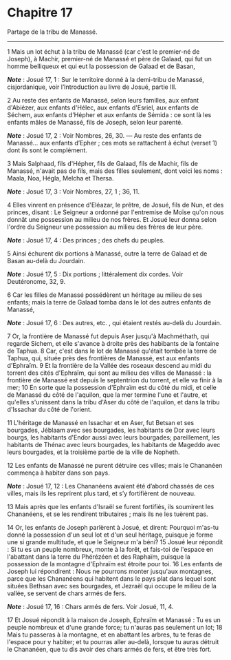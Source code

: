 # Chapitre 17

Partage de la tribu de Manassé.

***

1 Mais un lot échut à la tribu de Manassé (car c'est le premier-né de Joseph), à Machir, premier-né de Manassé et père de Galaad, qui fut un homme belliqueux et qui eut la possession de Galaad et de Basan,

***Note*** :  Josué 17, 1 : Sur le territoire donné à la demi-tribu de Manassé, cisjordanique, voir l’Introduction au livre de Josué, partie III.

2 Au reste des enfants de Manassé, selon leurs familles, aux enfant d'Abiézer, aux enfants d'Hélec, aux enfants d'Esriel, aux enfants de Séchem, aux enfants d'Hépher et aux enfants de Sémida : ce sont là les enfants mâles de Manassé, fils de Joseph, selon leur parenté.

***Note*** :  Josué 17, 2 : Voir Nombres, 26, 30. ― Au reste des enfants de Manassé… aux enfants d’Epher ; ces mots se rattachent à échut (verset 1) dont ils sont le complément.

3 Mais Salphaad, fils d'Hépher, fils de Galaad, fils de Machir, fils de Manassé, n'avait pas de fils, mais des filles seulement, dont voici les noms : Maala, Noa, Hégla, Melcha et Thersa.

***Note*** :  Josué 17, 3 : Voir Nombres, 27, 1 ; 36, 11.

4 Elles vinrent en présence d'Eléazar, le prêtre, de Josué, fils de Nun, et des princes, disant : Le Seigneur a ordonné par l'entremise de Moïse qu'on nous donnât une possession au milieu de nos frères. Et Josué leur donna selon l'ordre du Seigneur une possession au milieu des frères de leur père.

***Note*** :  Josué 17, 4 : Des princes ; des chefs du peuples.

5 Ainsi échurent dix portions à Manassé, outre la terre de Galaad et de Basan au-delà du Jourdain.

***Note*** :  Josué 17, 5 : Dix portions ; littéralement dix cordes. Voir Deutéronome, 32, 9.

6 Car les filles de Manassé possédèrent un héritage au milieu de ses enfants; mais la terre de Galaad tomba dans le lot des autres enfants de Manassé,

***Note*** :  Josué 17, 6 : Des autres, etc. , qui étaient restés au-delà du Jourdain.


7 Or, la frontière de Manassé fut depuis Aser jusqu'à Machméthath, qui regarde Sichem, et elle s'avance à droite près des habibants de la fontaine de Taphua. 8 Car, c'est dans le lot de Manassé qu'était tombée la terre de Taphua, qui, située près des frontières de Manassé, est aux enfants d'Ephraïm. 9 Et la frontière de la Vallée des roseaux descend au midi du torrent des cités d'Ephraïm, qui sont au milieu des villes de Manassé : la frontière de Manassé est depuis le septentrion du torrent, et elle va finir à la mer; 10 En sorte que la possession d'Ephraïm est du côté du midi, et celle de Manassé du côté de l'aquilon, que la mer termine l'une et l'autre, et qu'elles s'unissent dans la tribu d'Aser du côté de l'aquilon, et dans la tribu d'Issachar du côté de l'orient.


11 L'héritage de Manassé en Issachar et en Aser, fut Betsan et ses bourgades, Jéblaam avec ses bourgades, les habitants de Dor avec leurs bourgs, les habitants d'Endor aussi avec leurs bourgades; pareillement, les habitants de Thénac avec leurs bourgades, les habitants de Mageddo avec leurs bourgades, et la troisième partie de la ville de Nopheth.


12 Les enfants de Manassé ne purent détruire ces villes; mais le Chananéen commença à habiter dans son pays.

***Note*** :  Josué 17, 12 : Les Chananéens avaient été d’abord chassés de ces villes, mais ils les reprirent plus tard, et s’y fortifièrent de nouveau.

13 Mais après que les enfants d'Israël se furent fortifiés, ils soumirent les Chananéens, et se les rendirent tributaires ; mais ils ne les tuèrent pas.


14 Or, les enfants de Joseph parlèrent à Josué, et dirent: Pourquoi m'as-tu donné la possession d'un seul lot et d'un seul héritage, puisque je forme une si grande multitude, et que le Seigneur m'a béni? 15 Josué leur répondit : Si tu es un peuple nombreux, monte à la forêt, et fais-toi de l'espace en l'abattant dans la terre du Phérézéen et des Raphaïm, puisque la possession de la montagne d'Ephraïm est étroite pour toi. 16 Les enfants de Joseph lui répondirent : Nous ne pourrons monter jusqu'aux montagnes, parce que les Chananéens qui habitent dans le pays plat dans lequel sont situées Bethsan avec ses bourgades, et Jezraël qui occupe le milieu de la vallée, se servent de chars armés de fers.

***Note*** :  Josué 17, 16 : Chars armés de fers. Voir Josué, 11, 4.

17 Et Josué répondit à la maison de Joseph, Ephraïm et Manassé : Tu es un peuple nombreux et d'une grande force; tu n'auras pas seulement un lot; 18 Mais tu passeras à la montagne, et en abattant les arbres, tu te feras de l'espace pour y habiter; et tu pourras aller au-delà, lorsque tu auras détruit le Chananéen, que tu dis avoir des chars armés de fers, et être très fort.

